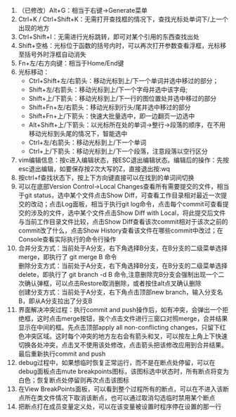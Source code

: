 1. （已修改）Alt+G：相当于右键->Generate菜单
2. Ctrl+K / Ctrl+Shift+K：无需打开查找框的情况下，查找光标处单词下/上一个出现的地方
3. Ctrl+Shift+I：无需进行光标跳转，即可对某个引用的东西查找出处
4. Shift+空格：光标位于函数的括号内时，可以再次打开参数查看浮框，光标移至括号外时浮框自动消失
5. Fn+左/右方向键：相当于Home/End键
6. 光标移动：
    - Ctrl+Shift+左/右箭头：移动光标到上/下一个单词并选中移过的部分；
	- Shift+左/右箭头：移动光标到上/下一个字母并选中该字母;
	- Shift+上/下箭头：移动光标到上/下一行的图位置处并选中移过的部分
	- Shift+Fn+左/右箭头：移动光标到行头/尾并选中移过的部分
	- Shift+Fn+上/下箭头：快速大批量选中，即一边翻页一边选中
	- Alt+Shift+上/下箭头：以光标所在处的单词->整行->段落的顺序，在不用移动光标到头尾的情况下，智能选中
    - Ctrl+左/右箭头：移动光标到上/下一个单词
	- Ctrl+上/下箭头：移动光标到上/下一个段落，注意段落以空行区分
7. vim编辑信息：按c进入编辑状态，按ESC退出编辑状态。编辑后的操作：先按esc退出编辑，如要保存按2次大写的Z，直接退出按:wq
8. 按ctrl+f查找状态下，按上下方向键直接可以在找到的单词间切换
9. 可以在底部Version Control->Local Changes查看所有需要提交的文件，相当于git status，选中某个文件点击Show Diff，可查看工作目录相对最近一次提交的改动；点击Log面板，相当于执行git log命令，点击每个commit可查看提交的涉及的文件，选中某个文件点击Show Diff with Local，将此提交后文件与当前工作目录文件比较，点击Show Diff查看该次commit相对于该次之前的commit改了什么，点击Show History查看该文件在哪些commit中改过；在Console查看实际执行的命令行操作
10. 合并分支方式：当前处于A分支，右下角选择B分支，在B分支的二级菜单选择merge，即执行了 git merge B 命令<br>
	删除分支方式：当前处于A分支，右下角选择B分支，在B分支的二级菜单选择delete，即执行了 git branch -d B 命令,注意删除完B分支会强制出现一个二次确认弹框，可以点击Restore取消删除，或者按住alt点叉确认删除<br>
	创建分支方式：当前处于A分支，右下角点击顶部new branch，输入分支名B，即从A分支拉出了分支B
11. 界面解决冲突过程：执行commit and push操作后，如有冲突，会弹出一个拒绝框，这时点击merge按钮，挨个点击文件进行三窗口对照merge，合并结果显示在中间的框。先点击顶部apply all non-conflicting changes，只留下红色冲突区域。这时每个冲突的地方左右会有箭头和叉，可以按左上角上下快速切换各处冲突，点击叉不使用该处修改，点击箭头把该修改应用到合并结果。最后重新执行commit and push
12. debug过程中，如果想临时恢复正常运行，而不是在断点处停留，可以在debug面板点击mute breakpoints图标，该图标选中状态时，所有断点将变为白色；恢复断点处停留则再次点击该图标
13. 在View BreakPoints面板，可以看到整个过程所有的断点，可以在不进入该断点所在类文件情况下取消该断点，也可以通过取消勾选临时禁用某个断点
14. 把断点打在成员变量定义处，可以在该变量被设置时程序停在设置的那一行